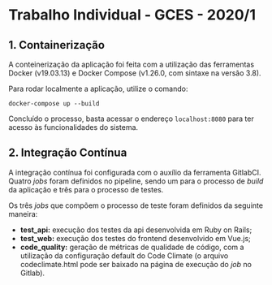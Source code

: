 # Trabalho Individual - GCES - 2020/1

## 1. Containerização

A conteinerização da aplicação foi feita com a utilização das ferramentas Docker (v19.03.13) e Docker Compose (v1.26.0, com sintaxe na versão 3.8). 

Para rodar localmente a aplicação, utilize o comando:

`docker-compose up --build`

Concluído o processo, basta acessar o endereço `localhost:8080` para ter acesso às funcionalidades do sistema.

## 2. Integração Contínua

A integração contínua foi configurada com o auxílio da ferramenta GitlabCI. Quatro _jobs_ foram definidos no pipeline, sendo um para o processo de _build_ da aplicação e três para o processo de testes. 

Os três _jobs_ que compõem o processo de teste foram definidos da seguinte maneira:

* **test_api:** execução dos testes da api desenvolvida em Ruby on Rails;
* **test_web:** execução dos testes do frontend desenvolvido em Vue.js;
* **code_quality:** geração de métricas de qualidade de código, com a utilização da configuração default do Code Climate (o arquivo codeclimate.html pode ser baixado na página de execução do _job_ no Gitlab).
